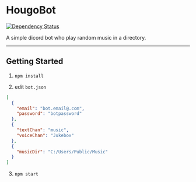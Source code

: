 # HougoBot
[![Dependency Status](https://david-dm.org/Hougo13/HougoBot.svg)](https://david-dm.org/Hougo13/HougoBot)

A simple dicord bot who play random music in a directory.

***

## Getting Started

1. `npm install`

2. edit `bot.json`
```json
[
  {
    "email": "bot.email@.com",
    "password": "botpassword"
  },
  {
    "textChan": "music",
    "voiceChan": "Jukebox"
  },
  {
    "musicDir": "C:/Users/Public/Music"
  }
]
```

3. `npm start`
